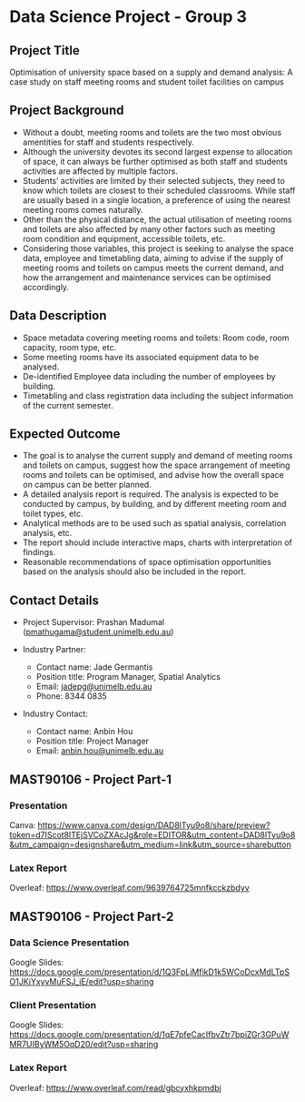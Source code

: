 # Data Science Project - Group 3

## Project Title

Optimisation of university space based on a supply and demand analysis: A case study on staff meeting rooms and student toilet facilities on campus

## Project Background

- Without a doubt, meeting rooms and toilets are the two most obvious amentities for staff and students respectively. 
- Although the university devotes its second largest expense to allocation of space, it can always be further optimised as both staff and students activities are affected by multiple factors. 
- Students’ activities are limited by their selected subjects, they need to know which toilets are closest to their scheduled classrooms. While staff are usually based in a single location, a preference of using the nearest meeting rooms comes naturally. 
- Other than the physical distance, the actual utilisation of meeting rooms and toilets are also affected by many other factors such as meeting room condition and equipment, accessible toilets, etc. 
- Considering those variables, this project is seeking to analyse the space data, employee and timetabling data, aiming to advise if the supply of meeting rooms and toilets on campus meets the current demand, and how the arrangement and maintenance services can be optimised accordingly.

## Data Description

- Space metadata covering meeting rooms and toilets: Room code, room capacity, room type, etc. 
- Some meeting rooms have its associated equipment data to be analysed.
- De-identified Employee data including the number of employees by building.
- Timetabling and class registration data including the subject information of the current semester.

## Expected Outcome

- The goal is to analyse the current supply and demand of meeting rooms and toilets on campus, suggest how the space arrangement of meeting rooms and toilets can be optimised, and advise how the overall space on campus can be better planned.
- A detailed analysis report is required. The analysis is expected to be conducted by campus, by building, and by different meeting room and toilet types, etc. 
- Analytical methods are to be used such as spatial analysis, correlation analysis, etc. 
- The report should include interactive maps, charts with interpretation of findings.
- Reasonable recommendations of space optimisation opportunities based on the analysis should also be included in the report.

## Contact Details

- Project Supervisor: Prashan Madumal (pmathugama@student.unimelb.edu.au)

- Industry Partner: 
    - Contact name:	Jade Germantis
    - Position title: Program Manager, Spatial Analytics
    - Email: jadepg@unimelb.edu.au
    - Phone: 8344 0835
    
- Industry Contact: 
    - Contact name:	Anbin Hou
    - Position title: Project Manager
    - Email: anbin.hou@unimelb.edu.au

## MAST90106 - Project Part-1

### Presentation

Canva: https://www.canva.com/design/DAD8lTyu9o8/share/preview?token=d7IScot8lTEjSVCoZXAcJg&role=EDITOR&utm_content=DAD8lTyu9o8&utm_campaign=designshare&utm_medium=link&utm_source=sharebutton

### Latex Report

Overleaf: https://www.overleaf.com/9639764725mnfkcckzbdyv


## MAST90106 - Project Part-2

### Data Science Presentation

Google Slides: https://docs.google.com/presentation/d/1Q3FpLjMfikD1k5WCoDcxMdLTpSO1JKiYxyvMuFSJ_iE/edit?usp=sharing

### Client Presentation

Google Slides: https://docs.google.com/presentation/d/1qE7pfeCacIfbvZtr7bpiZGr3GPuWMR7UIByWM5OqD20/edit?usp=sharing

### Latex Report

Overleaf: https://www.overleaf.com/read/gbcyxhkpmdbj

